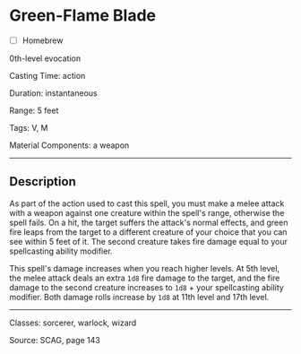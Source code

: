 # Green-Flame Blade

- [ ] Homebrew

0th-level evocation

Casting Time: action

Duration: instantaneous

Range: 5 feet

Tags: V, M

Material Components: a weapon

---

## Description
As part of the action used to cast this spell, you must make a melee attack with a weapon against one creature within the spell's range, otherwise the spell fails. On a hit, the target suffers the attack's normal effects, and green fire leaps from the target to a different creature of your choice that you can see within 5 feet of it. The second creature takes fire damage equal to your spellcasting ability modifier.

This spell's damage increases when you reach higher levels. At 5th level, the melee attack deals an extra `1d8` fire damage to the target, and the fire damage to the second creature increases to `1d8` + your spellcasting ability modifier. Both damage rolls increase by `1d8` at 11th level and 17th level.

---

Classes: sorcerer, warlock, wizard

Source: SCAG, page 143
